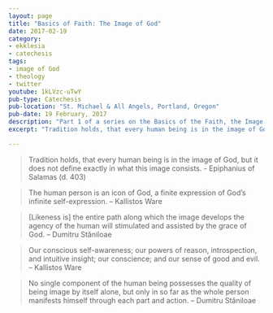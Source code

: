```yaml
---
layout: page
title: "Basics of Faith: The Image of God"
date: 2017-02-19
category:
- ekklesia
- catechesis
tags:
- image of God
- theology
- twitter
youtube: 1kLVzc-uTwY
pub-type: Catechesis
pub-location: "St. Michael & All Angels, Portland, Oregon"
pub-date: 19 February, 2017
description: "Part 1 of a series on the Basics of the Faith, the Image of God."
excerpt: "Tradition holds, that every human being is in the image of God, but it does not define exactly in what this image consists. --Epiphanius of Salamas"

---
```


<blockquote>Tradition holds, that every human being is in the image of God, but it does not define exactly in what this image consists.
- Epiphanius of Salamas (d. 403)</blockquote>
<blockquote>The human person is an icon of God, a finite expression of God’s infinite self-expression. – Kallistos Ware</blockquote>
<blockquote>[Likeness is] the entire path along which the image develops the agency of the human will stimulated and assisted by the grace of God. – Dumitru Stăniloae</blockquote>
<blockquote>Our conscious self-awareness; our powers of reason, introspection, and intuitive insight; our conscience; and our sense of good and evil. – Kallistos Ware</blockquote>
<blockquote>No single component of the human being possesses the quality of being image by itself alone, but only in so far as the whole person manifests himself through each part and action. – Dumitru Stăniloae
</blockquote>
